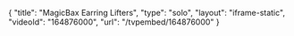 {
    "title": "MagicBax Earring Lifters",
    "type": "solo",
    "layout": "iframe-static",
    "videoId": "164876000",
    "url": "\/tvpembed\/164876000"
}